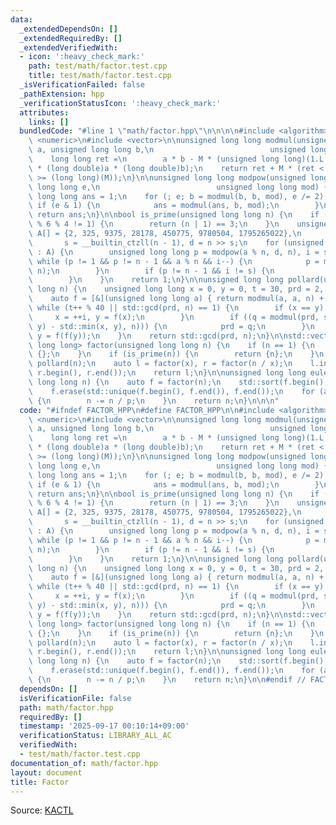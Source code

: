 ```yaml
---
data:
  _extendedDependsOn: []
  _extendedRequiredBy: []
  _extendedVerifiedWith:
  - icon: ':heavy_check_mark:'
    path: test/math/factor.test.cpp
    title: test/math/factor.test.cpp
  _isVerificationFailed: false
  _pathExtension: hpp
  _verificationStatusIcon: ':heavy_check_mark:'
  attributes:
    links: []
  bundledCode: "#line 1 \"math/factor.hpp\"\n\n\n\n#include <algorithm>\n#include\
    \ <numeric>\n#include <vector>\n\nunsigned long long modmul(unsigned long long\
    \ a, unsigned long long b,\n                          unsigned long long M) {\n\
    \    long long ret =\n        a * b - M * (unsigned long long)(1.L / (long double)M\
    \ * (long double)a * (long double)b);\n    return ret + M * (ret < 0) - M * (ret\
    \ >= (long long)(M));\n}\n\nunsigned long long modpow(unsigned long long b, unsigned\
    \ long long e,\n                          unsigned long long mod) {\n    unsigned\
    \ long long ans = 1;\n    for (; e; b = modmul(b, b, mod), e /= 2) {\n       \
    \ if (e & 1) {\n            ans = modmul(ans, b, mod);\n        }\n    }\n   \
    \ return ans;\n}\n\nbool is_prime(unsigned long long n) {\n    if (n < 2 || n\
    \ % 6 % 4 != 1) {\n        return (n | 1) == 3;\n    }\n    unsigned long long\
    \ A[] = {2, 325, 9375, 28178, 450775, 9780504, 1795265022},\n                \
    \       s = __builtin_ctzll(n - 1), d = n >> s;\n    for (unsigned long long a\
    \ : A) {\n        unsigned long long p = modpow(a % n, d, n), i = s;\n       \
    \ while (p != 1 && p != n - 1 && a % n && i--) {\n            p = modmul(p, p,\
    \ n);\n        }\n        if (p != n - 1 && i != s) {\n            return 0;\n\
    \        }\n    }\n    return 1;\n}\n\nunsigned long long pollard(unsigned long\
    \ long n) {\n    unsigned long long x = 0, y = 0, t = 30, prd = 2, i = 1, q;\n\
    \    auto f = [&](unsigned long long a) { return modmul(a, a, n) + i; };\n   \
    \ while (t++ % 40 || std::gcd(prd, n) == 1) {\n        if (x == y) {\n       \
    \     x = ++i, y = f(x);\n        }\n        if ((q = modmul(prd, std::max(x,\
    \ y) - std::min(x, y), n))) {\n            prd = q;\n        }\n        x = f(x),\
    \ y = f(f(y));\n    }\n    return std::gcd(prd, n);\n}\n\nstd::vector<unsigned\
    \ long long> factor(unsigned long long n) {\n    if (n == 1) {\n        return\
    \ {};\n    }\n    if (is_prime(n)) {\n        return {n};\n    }\n    auto x =\
    \ pollard(n);\n    auto l = factor(x), r = factor(n / x);\n    l.insert(l.end(),\
    \ r.begin(), r.end());\n    return l;\n}\n\nunsigned long long euler_phi(unsigned\
    \ long long n) {\n    auto f = factor(n);\n    std::sort(f.begin(), f.end());\n\
    \    f.erase(std::unique(f.begin(), f.end()), f.end());\n    for (auto p : f)\
    \ {\n        n -= n / p;\n    }\n    return n;\n}\n\n\n"
  code: "#ifndef FACTOR_HPP\n#define FACTOR_HPP\n\n#include <algorithm>\n#include\
    \ <numeric>\n#include <vector>\n\nunsigned long long modmul(unsigned long long\
    \ a, unsigned long long b,\n                          unsigned long long M) {\n\
    \    long long ret =\n        a * b - M * (unsigned long long)(1.L / (long double)M\
    \ * (long double)a * (long double)b);\n    return ret + M * (ret < 0) - M * (ret\
    \ >= (long long)(M));\n}\n\nunsigned long long modpow(unsigned long long b, unsigned\
    \ long long e,\n                          unsigned long long mod) {\n    unsigned\
    \ long long ans = 1;\n    for (; e; b = modmul(b, b, mod), e /= 2) {\n       \
    \ if (e & 1) {\n            ans = modmul(ans, b, mod);\n        }\n    }\n   \
    \ return ans;\n}\n\nbool is_prime(unsigned long long n) {\n    if (n < 2 || n\
    \ % 6 % 4 != 1) {\n        return (n | 1) == 3;\n    }\n    unsigned long long\
    \ A[] = {2, 325, 9375, 28178, 450775, 9780504, 1795265022},\n                \
    \       s = __builtin_ctzll(n - 1), d = n >> s;\n    for (unsigned long long a\
    \ : A) {\n        unsigned long long p = modpow(a % n, d, n), i = s;\n       \
    \ while (p != 1 && p != n - 1 && a % n && i--) {\n            p = modmul(p, p,\
    \ n);\n        }\n        if (p != n - 1 && i != s) {\n            return 0;\n\
    \        }\n    }\n    return 1;\n}\n\nunsigned long long pollard(unsigned long\
    \ long n) {\n    unsigned long long x = 0, y = 0, t = 30, prd = 2, i = 1, q;\n\
    \    auto f = [&](unsigned long long a) { return modmul(a, a, n) + i; };\n   \
    \ while (t++ % 40 || std::gcd(prd, n) == 1) {\n        if (x == y) {\n       \
    \     x = ++i, y = f(x);\n        }\n        if ((q = modmul(prd, std::max(x,\
    \ y) - std::min(x, y), n))) {\n            prd = q;\n        }\n        x = f(x),\
    \ y = f(f(y));\n    }\n    return std::gcd(prd, n);\n}\n\nstd::vector<unsigned\
    \ long long> factor(unsigned long long n) {\n    if (n == 1) {\n        return\
    \ {};\n    }\n    if (is_prime(n)) {\n        return {n};\n    }\n    auto x =\
    \ pollard(n);\n    auto l = factor(x), r = factor(n / x);\n    l.insert(l.end(),\
    \ r.begin(), r.end());\n    return l;\n}\n\nunsigned long long euler_phi(unsigned\
    \ long long n) {\n    auto f = factor(n);\n    std::sort(f.begin(), f.end());\n\
    \    f.erase(std::unique(f.begin(), f.end()), f.end());\n    for (auto p : f)\
    \ {\n        n -= n / p;\n    }\n    return n;\n}\n\n#endif // FACTOR_HPP\n"
  dependsOn: []
  isVerificationFile: false
  path: math/factor.hpp
  requiredBy: []
  timestamp: '2025-09-17 00:10:14+09:00'
  verificationStatus: LIBRARY_ALL_AC
  verifiedWith:
  - test/math/factor.test.cpp
documentation_of: math/factor.hpp
layout: document
title: Factor
---
```


Source: [KACTL](https://github.com/kth-competitive-programming/kactl/tree/main/content/number-theory)

